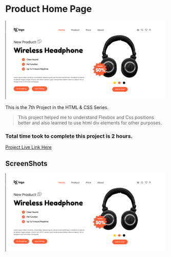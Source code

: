 # Product Home Page

![Project 7](./Screenshots/7.PNG)

This is the 7th Project in the HTML & CSS Series.

> This project helped me to understand Flexbox and Css positions better and also learned to use html div elements for other purposes.

### Total time took to complete this project is 2 hours.

[Project Live Link Here](https://producthp.netlify.app/)

## ScreenShots

![Project 7](./Screenshots/7.PNG)